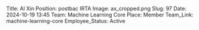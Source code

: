 Title: Al Xin
Position: postbac IRTA
Image: ax_cropped.png
Slug: 97
Date: 2024-10-19 13:45
Team: Machine Learning Core
Place: Member
Team_Link: machine-learning-core
Employee_Status: Active
